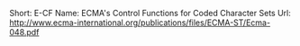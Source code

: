 Short: E-CF
Name: ECMA's Control Functions for Coded Character Sets
Url: http://www.ecma-international.org/publications/files/ECMA-ST/Ecma-048.pdf
